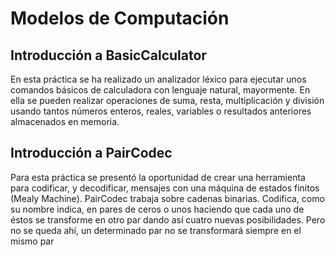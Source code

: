 # Modelos de Computación

## Introducción a BasicCalculator

 En esta práctica se ha realizado un analizador léxico para ejecutar unos comandos básicos de calculadora con lenguaje natural, mayormente. En ella se pueden realizar operaciones de suma, resta, multiplicación y división usando tantos números enteros, reales, variables o resultados anteriores almacenados en memoria.

## Introducción a PairCodec 

Para esta práctica se presentó la oportunidad de crear una herramienta para codificar, y decodificar, mensajes con una máquina de estados finitos (Mealy Machine). PairCodec trabaja sobre cadenas binarias. Codifica, como su nombre indica, en pares de ceros o unos haciendo que cada uno de éstos se transforme en otro par dando así cuatro nuevas posibilidades. Pero no se queda ahí, un determinado par no se transformará siempre en el mismo par